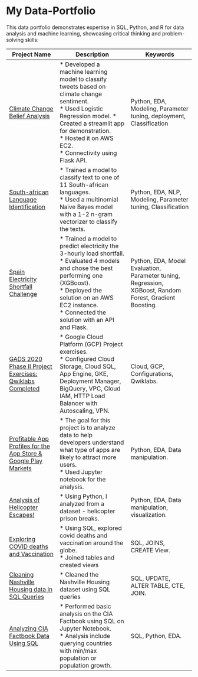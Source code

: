 # My Data-Portfolio
This data portfolio demonstrates expertise in SQL, Python, and R for data analysis and machine learning, showcasing critical thinking and problem-solving skills: 

Project Name  | Description   |  Keywords
------------- | ------------- | ------------------
[Climate Change Belief Analysis](https://github.com/techmalik/Climate-Change-Belief-analysis-2207ACDS_Team_GM1)  | * Developed a machine learning model to classify tweets based on climate change sentiment. </br> * Used Logistic Regression model. * Created a streamlit app for demonstration. </br> * Hosted it on AWS EC2.</br> * Connectivity using Flask API. | Python, EDA, Modeling, Parameter tuning, deployment, Classification
[South-african Language Identification](https://github.com/techmalik/SA-Language-Identification-NLP)  | * Trained a model to classify text to one of 11 South-african languages. </br> * Used a multinomial Naive Bayes model with a 1-2 n-gram vectorizer to classify the texts. | Python, EDA, NLP, Modeling, Parameter tuning, Classification
[Spain Electricity Shortfall Challenge](https://github.com/techmalik/Team_NM4)  | * Trained a model to predict electricity the 3-hourly load shortfall. </br> * Evaluated 4 models and chose the best performing one (XGBoost). </br> * Deployed the solution on an AWS EC2 instance. </br> * Connected the solution with an API and Flask. | Python, EDA, Model Evaluation, Parameter tuning, Regression, XGBoost, Random Forest, Gradient Boosting.
[GADS 2020 Phase II Project Exercises: Qwiklabs Completed](https://github.com/techmalik/GADS-2020-PhaseII-ProjectExercises)  | * Google Cloud Platform (GCP) Project exercises. </br> * Configured Cloud Storage, Cloud SQL, App Engine, GKE, Deployment Manager, BigQuery, VPC, Cloud IAM, HTTP Load Balancer with Autoscaling, VPN. | Cloud, GCP, Configurations, Qwiklabs.
[Profitable App Profiles for the App Store & Google Play Markets](https://github.com/techmalik/ProfitabilityAppProfiles)  | * The goal for this project is to analyze data to help developers understand what type of apps are likely to attract more users. </br> * Used Jupyter notebook for the analysis. | Python, EDA, Data manipulation.
[Analysis of Helicopter Escapes!](https://github.com/techmalik/PrisonBreak)  | * Using Python, I analyzed from a dataset - helicopter prison breaks. | Python, EDA, Data manipulation, visualization.
[Exploring COVID deaths and Vaccination](https://github.com/techmalik/SQLPortfolio)  | * Using SQL, explored covid deaths and vaccination around the globe. </br> * Joined tables and created views | SQL, JOINS, CREATE View.
[Cleaning Nashville Housing data in SQL Queries](https://github.com/techmalik/NashvilleHousing)  | * Cleaned the Nashville Housing dataset using SQL queries | SQL, UPDATE, ALTER TABLE, CTE, JOIN.
[Analyzing CIA Factbook Data Using SQL](https://github.com/techmalik/CIAFactBookSQL)  | * Performed basic analysis on the CIA Factbook using SQL on Jupyter Notebook. </br> * Analysis include querying countries with min/max population or population growth. | SQL, Python, EDA.




